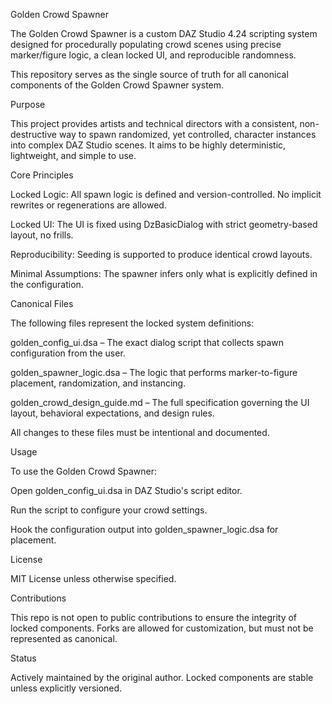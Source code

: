 Golden Crowd Spawner

The Golden Crowd Spawner is a custom DAZ Studio 4.24 scripting system designed for procedurally populating crowd scenes using precise marker/figure logic, a clean locked UI, and reproducible randomness.

This repository serves as the single source of truth for all canonical components of the Golden Crowd Spawner system.

Purpose

This project provides artists and technical directors with a consistent, non-destructive way to spawn randomized, yet controlled, character instances into complex DAZ Studio scenes. It aims to be highly deterministic, lightweight, and simple to use.

Core Principles

Locked Logic: All spawn logic is defined and version-controlled. No implicit rewrites or regenerations are allowed.

Locked UI: The UI is fixed using DzBasicDialog with strict geometry-based layout, no frills.

Reproducibility: Seeding is supported to produce identical crowd layouts.

Minimal Assumptions: The spawner infers only what is explicitly defined in the configuration.

Canonical Files

The following files represent the locked system definitions:

golden_config_ui.dsa – The exact dialog script that collects spawn configuration from the user.

golden_spawner_logic.dsa – The logic that performs marker-to-figure placement, randomization, and instancing.

golden_crowd_design_guide.md – The full specification governing the UI layout, behavioral expectations, and design rules.

All changes to these files must be intentional and documented.

Usage

To use the Golden Crowd Spawner:

Open golden_config_ui.dsa in DAZ Studio's script editor.

Run the script to configure your crowd settings.

Hook the configuration output into golden_spawner_logic.dsa for placement.

License

MIT License unless otherwise specified.

Contributions

This repo is not open to public contributions to ensure the integrity of locked components. Forks are allowed for customization, but must not be represented as canonical.

Status

Actively maintained by the original author. Locked components are stable unless explicitly versioned.

